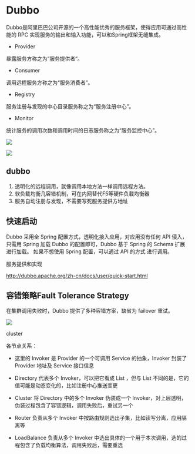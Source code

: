 
# Dubbo
Dubbo是阿里巴巴公司开源的一个高性能优秀的服务框架，使得应用可通过高性能的 RPC 实现服务的输出和输入功能，可以和Spring框架无缝集成。

- Provider

暴露服务方称之为“服务提供者”。

- Consumer

调用远程服务方称之为“服务消费者”。

- Registry

服务注册与发现的中心目录服务称之为“服务注册中心”。

- Monitor

统计服务的调用次数和调用时间的日志服务称之为“服务监控中心”。

![](https://gss1.bdstatic.com/-vo3dSag_xI4khGkpoWK1HF6hhy/baike/c0%3Dbaike80%2C5%2C5%2C80%2C26/sign=9a3d824f9b504fc2b652b85784b48c74/d01373f082025aaf111c708cfbedab64034f1a4e.jpg)



![](http://dubbo.apache.org/docs/en-us/dev/sources/images/dubbo-framework.jpg)


## dubbo
1. 透明化的远程调用，就像调用本地方法一样调用远程方法。
2. 软负载均衡几容错机制，可在内网替代F5等硬件负载均衡器
3. 服务自动注册与发现，不需要写死服务提供方地址

## 快速启动

Dubbo 采用全 Spring 配置方式，透明化接入应用，对应用没有任何 API 侵入，只需用 Spring 加载 Dubbo 的配置即可，Dubbo 基于 Spring 的 Schema 扩展 进行加载。
如果不想使用 Spring 配置，可以通过 API 的方式 进行调用。

服务提供和实现

http://dubbo.apache.org/zh-cn/docs/user/quick-start.html

## 容错策略Fault Tolerance Strategy
在集群调用失败时，Dubbo 提供了多种容错方案，缺省为 failover 重试。

![](http://dubbo.apache.org/docs/zh-cn/user/sources/images/cluster.jpg)

cluster

各节点关系：

- 这里的 Invoker 是 Provider 的一个可调用 Service 的抽象，Invoker 封装了 Provider 地址及 Service 接口信息

- Directory 代表多个 Invoker，可以把它看成 List<Invoker> ，但与 List 不同的是，它的值可能是动态变化的，比如注册中心推送变更

- Cluster 将 Directory 中的多个 Invoker 伪装成一个 Invoker，对上层透明，伪装过程包含了容错逻辑，调用失败后，重试另一个

- Router 负责从多个 Invoker 中按路由规则选出子集，比如读写分离，应用隔离等

- LoadBalance 负责从多个 Invoker 中选出具体的一个用于本次调用，选的过程包含了负载均衡算法，调用失败后，需要重选


